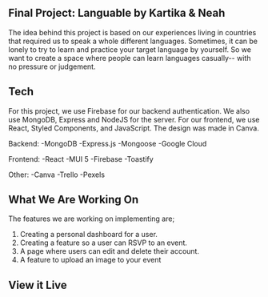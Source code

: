## Final Project: Languable by Kartika & Neah

The idea behind this project is based on our experiences living in countries that required us to speak a whole different languages. Sometimes, it can be lonely to try to learn and practice your target language by yourself. So we want to create a space where people can learn languages casually-- with no pressure or judgement. 

## Tech

For this project, we use Firebase for our backend authentication. We also use MongoDB, Express and NodeJS for the server. For our frontend, we use React, Styled Components, and JavaScript.
The design was made in Canva.

Backend: 
-MongoDB
-Express.js
-Mongoose
-Google Cloud

Frontend:
-React 
-MUI 5
-Firebase
-Toastify

Other: 
-Canva
-Trello
-Pexels

## What We Are Working On

The features we are working on implementing are;
1. Creating a personal dashboard for a user.
2. Creating a feature so a user can RSVP to an event.
3. A page where users can edit and delete their account.
4. A feature to upload an image to your event

## View it Live
